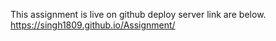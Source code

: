 This assignment is live on github  deploy server link are below.
https://singh1809.github.io/Assignment/
